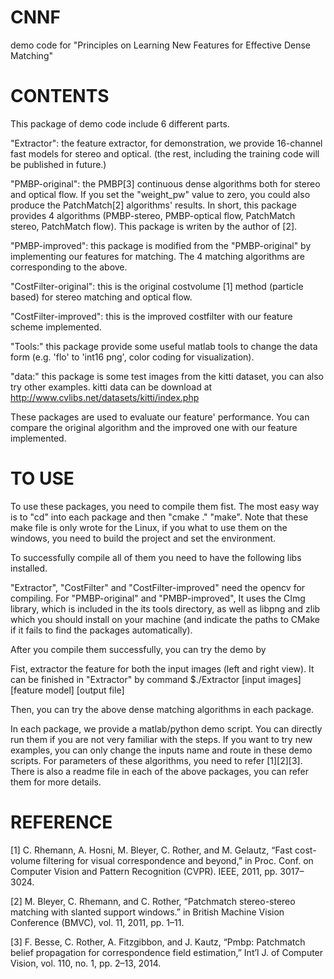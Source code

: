# CNNF
demo code for "Principles on Learning New Features for Effective Dense  Matching"


CONTENTS
========
This package of demo code include 6 different parts.

"Extractor":	the feature extractor, for demonstration, we provide 16-channel fast models for stereo and optical. (the rest, including the training code will be published in future.)

"PMBP-original":	the PMBP[3] continuous dense algorithms both for stereo and optical flow. If you set the "weight_pw" value to zero, you could also produce the PatchMatch[2] algorithms' results. In short, this package provides 4 algorithms (PMBP-stereo, PMBP-optical flow, PatchMatch stereo, PatchMatch flow). This package is writen by the author of [2].

"PMBP-improved":	this package is modified from the "PMBP-original" by implementing our features for matching. The 4 matching algorithms are corresponding to the above.

"CostFilter-original":	this is the original costvolume [1] method (particle based) for stereo matching and optical flow.

"CostFilter-improved": this is the improved costfilter with our feature scheme implemented. 

"Tools:"	this package provide some useful matlab tools to change the data form (e.g. 'flo' to 'int16 png', color coding for visualization).

"data:"		this package is some test images from the kitti dataset, you can also try other examples. kitti data can be download at http://www.cvlibs.net/datasets/kitti/index.php

These packages are used to evaluate our feature' performance. You can compare the original algorithm and the improved one with our feature implemented.


TO USE
======
To use these packages, you need to compile them fist. The most easy way is to "cd" into each package and then "cmake ." "make".
Note that these make file is only wrote for the Linux, if you what to use them on the windows, you need to build the project and set the environment.

To successfully compile all of them you need to have the following libs installed.

"Extractor", "CostFilter" and "CostFilter-improved" need the opencv for compiling.
For "PMBP-original" and "PMBP-improved",  It uses the CImg library, which is included in the its tools directory, as well as libpng and zlib which you should install on your machine (and indicate the paths to CMake if it fails to find the packages automatically).

After you compile them successfully, you can try the demo by 

Fist, extractor the feature for both the input images (left and right view). It can be finished in "Extractor" by command 
$./Extractor [input images] [feature model] [output file]

Then, you can try the above dense matching algorithms in each package.

In each package, we provide a matlab/python demo script. You can directly run them if you are not very familiar with the steps.
If you want to try new examples, you can only change the inputs name and route in these demo scripts.
For parameters of these algorithms, you need to refer [1][2][3].
There is also a readme file in each of the above packages, you can refer them for more details.


REFERENCE
=========
[1] C. Rhemann, A. Hosni, M. Bleyer, C. Rother, and M. Gelautz, “Fast cost-volume filtering for visual correspondence and beyond,” in Proc. Conf. on Computer Vision and Pattern Recognition (CVPR). IEEE, 2011, pp. 3017–3024.

[2] M. Bleyer, C. Rhemann, and C. Rother, “Patchmatch stereo-stereo matching with slanted support windows.” in British Machine Vision Conference (BMVC), vol. 11, 2011, pp. 1–11. 

[3] F. Besse, C. Rother, A. Fitzgibbon, and J. Kautz, “Pmbp: Patchmatch belief propagation for correspondence field estimation,” Int’l J. of Computer Vision, vol. 110, no. 1, pp. 2–13, 2014.

